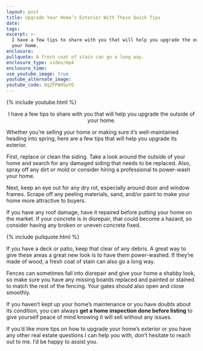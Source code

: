 ```yaml
---
layout: post
title: Upgrade Your Home’s Exterior With These Quick Tips
date:
tags:
excerpt: >-
  I have a few tips to share with you that will help you upgrade the outside of
  your home.
enclosure:
pullquote: A fresh coat of stain can go a long way.
enclosure_type: video/mp4
enclosure_time:
use_youtube_image: true
youtube_alternate_image:
youtube_code: OqZFPWHSwYQ
---
```


{% include youtube.html %}

<center>I have a few tips to share with you that will help you upgrade the outside of your home.</center>

Whether you’re selling your home or making sure it’s well-maintained heading into spring, here are a few tips that will help you upgrade its exterior.&nbsp;

First, replace or clean the siding. Take a look around the outside of your home and search for any damaged siding that needs to be replaced. Also, spray off any dirt or mold or consider hiring a professional to power-wash your home.&nbsp;

Next, keep an eye out for any dry rot, especially around door and window frames. Scrape off any peeling materials, sand, and/or paint to make your home more attractive to buyers.&nbsp;

If you have any roof damage, have it repaired before putting your home on the market. If your concrete is in disrepair, that could become a hazard, so consider having any broken or uneven concrete fixed.

{% include pullquote.html %}

If you have a deck or patio, keep that clear of any debris. A great way to give these areas a great new look is to have them power-washed. If they’re made of wood, a fresh coat of stain can also go a long way.&nbsp;

Fences can sometimes fall into disrepair and give your home a shabby look, so make sure you have any missing boards replaced and painted or stained to match the rest of the fencing. Your gates should also open and close smoothly.&nbsp;

If you haven’t kept up your home’s maintenance or you have doubts about its condition, you can always **get a home inspection done before listing** to give yourself peace of mind knowing it will sell without any issues.&nbsp;

If you’d like more tips on how to upgrade your home’s exterior or you have any other real estate questions I can help you with, don’t hesitate to reach out to me. I’d be happy to assist you.<br>&nbsp;